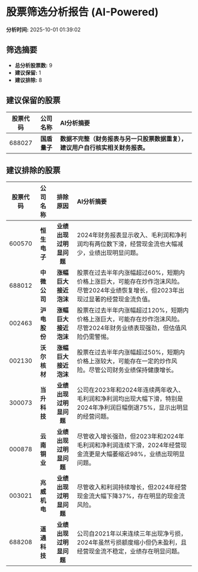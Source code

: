 # 股票筛选分析报告 (AI-Powered)

**分析时间:** 2025-10-01 01:39:02

## 筛选摘要

- **总分析股票数:** 9
- **建议保留:** 1
- **建议排除:** 8

## 建议保留的股票

| 股票代码 | 公司名称 | AI分析摘要 |
|:---:|:---:|:---|
| 688027 | **国盾量子** | **数据不完整（财务报表与另一只股票数据重复），建议用户自行核实相关财务报表。** |

## 建议排除的股票

| 股票代码 | 公司名称 | 排除原因 | AI分析摘要 |
|:---:|:---:|:---:|:---|
| 600570 | **恒生电子** | **业绩出现过明显问题** | 2024年财务报表显示收入、毛利润和净利润均有两位数下滑，经营现金流也大幅减少，业绩出现明显问题。 |
| 688012 | **中微公司** | **涨幅巨大接近泡沫** | 股票在过去半年内涨幅超过60%，短期内价格上涨巨大，可能存在炒作泡沫风险。尽管2024年业绩恢复增长，但2023年出现过显著的经营现金流负值。 |
| 002463 | **沪电股份** | **涨幅巨大接近泡沫** | 股票在过去半年内涨幅超过120%，短期内价格上涨巨大，可能存在炒作泡沫风险。尽管2024年财务业绩表现强劲，但估值风险仍需警惕。 |
| 002130 | **沃尔核材** | **涨幅巨大接近泡沫** | 股票在过去半年内涨幅超过50%，短期内价格上涨较大，可能存在一定的炒作风险。尽管公司财务业绩保持健康增长。 |
| 300073 | **当升科技** | **业绩出现过明显问题** | 公司在2023年和2024年连续两年收入、毛利润和净利润均出现大幅下滑，特别是2024年净利润巨幅倒退75%，显示出明显的经营问题。 |
| 000878 | **云南铜业** | **业绩出现过明显问题** | 尽管收入增长强劲，但2023年和2024年毛利润和净利润连续下滑，2024年经营现金流更是大幅萎缩近98%，业绩出现明显问题。 |
| 003021 | **兆威机电** | **业绩出现过明显问题** | 尽管收入和利润持续增长，但2024年经营现金流大幅下降37%，存在明显的现金流风险。 |
| 688208 | **道通科技** | **业绩出现过明显问题** | 公司自2021年以来连续三年出现净亏损，2024年虽然亏损额度缩小但仍未盈利，且经营现金流不稳定，业绩存在明显问题。 |
